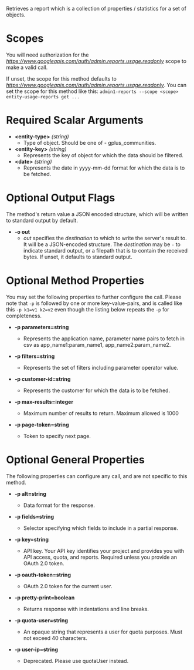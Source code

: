 Retrieves a report which is a collection of properties / statistics for a set of objects.
# Scopes

You will need authorization for the *https://www.googleapis.com/auth/admin.reports.usage.readonly* scope to make a valid call.

If unset, the scope for this method defaults to *https://www.googleapis.com/auth/admin.reports.usage.readonly*.
You can set the scope for this method like this: `admin1-reports --scope <scope> entity-usage-reports get ...`
# Required Scalar Arguments
* **&lt;entity-type&gt;** *(string)*
    - Type of object. Should be one of - gplus_communities.
* **&lt;entity-key&gt;** *(string)*
    - Represents the key of object for which the data should be filtered.
* **&lt;date&gt;** *(string)*
    - Represents the date in yyyy-mm-dd format for which the data is to be fetched.

# Optional Output Flags

The method's return value a JSON encoded structure, which will be written to standard output by default.

* **-o out**
    - *out* specifies the *destination* to which to write the server's result to.
      It will be a JSON-encoded structure.
      The *destination* may be `-` to indicate standard output, or a filepath that is to contain the received bytes.
      If unset, it defaults to standard output.
# Optional Method Properties

You may set the following properties to further configure the call. Please note that `-p` is followed by one 
or more key-value-pairs, and is called like this `-p k1=v1 k2=v2` even though the listing below repeats the
`-p` for completeness.

* **-p parameters=string**
    - Represents the application name, parameter name pairs to fetch in csv as app_name1:param_name1, app_name2:param_name2.

* **-p filters=string**
    - Represents the set of filters including parameter operator value.

* **-p customer-id=string**
    - Represents the customer for which the data is to be fetched.

* **-p max-results=integer**
    - Maximum number of results to return. Maximum allowed is 1000

* **-p page-token=string**
    - Token to specify next page.

# Optional General Properties

The following properties can configure any call, and are not specific to this method.

* **-p alt=string**
    - Data format for the response.

* **-p fields=string**
    - Selector specifying which fields to include in a partial response.

* **-p key=string**
    - API key. Your API key identifies your project and provides you with API access, quota, and reports. Required unless you provide an OAuth 2.0 token.

* **-p oauth-token=string**
    - OAuth 2.0 token for the current user.

* **-p pretty-print=boolean**
    - Returns response with indentations and line breaks.

* **-p quota-user=string**
    - An opaque string that represents a user for quota purposes. Must not exceed 40 characters.

* **-p user-ip=string**
    - Deprecated. Please use quotaUser instead.
